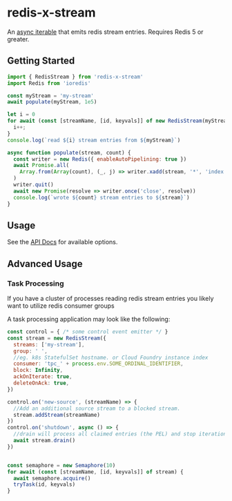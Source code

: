 # redis-x-stream

An [async iterable](https://developer.mozilla.org/en-US/docs/Web/JavaScript/Reference/Global_Objects/Symbol/asyncIterator) that emits redis stream entries.
Requires Redis 5 or greater.

## Getting Started

```javascript
import { RedisStream } from 'redis-x-stream'
import Redis from 'ioredis'

const myStream = 'my-stream'
await populate(myStream, 1e5)

let i = 0
for await (const [streamName, [id, keyvals]] of new RedisStream(myStream)) {
  i++;
}
console.log(`read ${i} stream entries from ${myStream}`)

async function populate(stream, count) {
  const writer = new Redis({ enableAutoPipelining: true })
  await Promise.all(
    Array.from(Array(count), (_, j) => writer.xadd(stream, '*', 'index', j))
  )
  writer.quit()
  await new Promise(resolve => writer.once('close', resolve))
  console.log(`wrote ${count} stream entries to ${stream}`)
}
```
## Usage

See the [API Docs](docs/classes/RedisStream.md#constructor) for available options.

## Advanced Usage

### Task Processing

If you have a cluster of processes reading redis stream entries you likely want to utilize redis consumer groups

A task processing application may look like the following:

```javascript
const control = { /* some control event emitter */ }
const stream = new RedisStream({
  streams: ['my-stream'],
  group: ' ',
  //eg. k8s StatefulSet hostname. or Cloud Foundry instance index
  consumer: 'tpc_' + process.env.SOME_ORDINAL_IDENTIFIER,
  block: Infinity,
  ackOnIterate: true,
  deleteOnAck: true,
})

control.on('new-source', (streamName) => {
  //Add an additional source stream to a blocked stream.
  stream.addStream(streamName)
})
control.on('shutdown', async () => {
  //drain will process all claimed entries (the PEL) and stop iteration
  await stream.drain()
})


const semaphore = new Semaphore(10)
for await (const [streamName, [id, keyvals]] of stream) {
  await semaphore.acquire()
  tryTask(id, keyvals)
}
```




